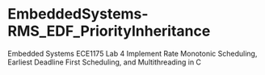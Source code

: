 # EmbeddedSystems-RMS_EDF_PriorityInheritance
Embedded Systems ECE1175 Lab 4
Implement Rate Monotonic Scheduling, Earliest Deadline First Scheduling, and Multithreading in C
